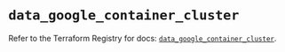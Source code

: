 # `data_google_container_cluster`

Refer to the Terraform Registry for docs: [`data_google_container_cluster`](https://registry.terraform.io/providers/hashicorp/google/6.45.0/docs/data-sources/container_cluster).
